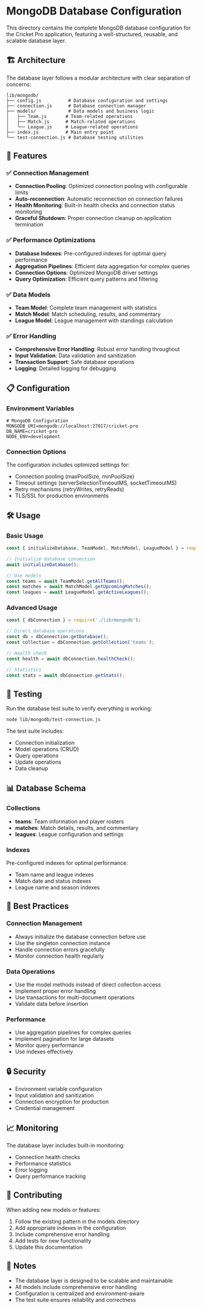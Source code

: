 # MongoDB Database Configuration

This directory contains the complete MongoDB database configuration for the Cricket Pro application, featuring a well-structured, reusable, and scalable database layer.

## 🏗️ Architecture

The database layer follows a modular architecture with clear separation of concerns:

```
lib/mongodb/
├── config.js          # Database configuration and settings
├── connection.js      # Database connection manager
├── models/            # Data models and business logic
│   ├── Team.js       # Team-related operations
│   ├── Match.js      # Match-related operations
│   └── League.js     # League-related operations
├── index.js          # Main entry point
└── test-connection.js # Database testing utilities
```

## 🚀 Features

### ✅ Connection Management
- **Connection Pooling**: Optimized connection pooling with configurable limits
- **Auto-reconnection**: Automatic reconnection on connection failures
- **Health Monitoring**: Built-in health checks and connection status monitoring
- **Graceful Shutdown**: Proper connection cleanup on application termination

### ✅ Performance Optimizations
- **Database Indexes**: Pre-configured indexes for optimal query performance
- **Aggregation Pipelines**: Efficient data aggregation for complex queries
- **Connection Options**: Optimized MongoDB driver settings
- **Query Optimization**: Efficient query patterns and filtering

### ✅ Data Models
- **Team Model**: Complete team management with statistics
- **Match Model**: Match scheduling, results, and commentary
- **League Model**: League management with standings calculation

### ✅ Error Handling
- **Comprehensive Error Handling**: Robust error handling throughout
- **Input Validation**: Data validation and sanitization
- **Transaction Support**: Safe database operations
- **Logging**: Detailed logging for debugging

## 📋 Configuration

### Environment Variables

```env
# MongoDB Configuration
MONGODB_URI=mongodb://localhost:27017/cricket-pro
DB_NAME=cricket-pro
NODE_ENV=development
```

### Connection Options

The configuration includes optimized settings for:
- Connection pooling (maxPoolSize, minPoolSize)
- Timeout settings (serverSelectionTimeoutMS, socketTimeoutMS)
- Retry mechanisms (retryWrites, retryReads)
- TLS/SSL for production environments

## 🛠️ Usage

### Basic Usage

```javascript
const { initializeDatabase, TeamModel, MatchModel, LeagueModel } = require('./lib/mongodb');

// Initialize database connection
await initializeDatabase();

// Use models
const teams = await TeamModel.getAllTeams();
const matches = await MatchModel.getUpcomingMatches();
const leagues = await LeagueModel.getActiveLeagues();
```

### Advanced Usage

```javascript
const { dbConnection } = require('./lib/mongodb');

// Direct database operations
const db = dbConnection.getDatabase();
const collection = dbConnection.getCollection('teams');

// Health check
const health = await dbConnection.healthCheck();

// Statistics
const stats = await dbConnection.getStats();
```

## 🧪 Testing

Run the database test suite to verify everything is working:

```bash
node lib/mongodb/test-connection.js
```

The test suite includes:
- Connection initialization
- Model operations (CRUD)
- Query operations
- Update operations
- Data cleanup

## 📊 Database Schema

### Collections

- **teams**: Team information and player rosters
- **matches**: Match details, results, and commentary
- **leagues**: League configuration and settings

### Indexes

Pre-configured indexes for optimal performance:
- Team name and league indexes
- Match date and status indexes
- League name and season indexes

## 🔧 Best Practices

### Connection Management
- Always initialize the database connection before use
- Use the singleton connection instance
- Handle connection errors gracefully
- Monitor connection health regularly

### Data Operations
- Use the model methods instead of direct collection access
- Implement proper error handling
- Use transactions for multi-document operations
- Validate data before insertion

### Performance
- Use aggregation pipelines for complex queries
- Implement pagination for large datasets
- Monitor query performance
- Use indexes effectively

## 🔒 Security

- Environment variable configuration
- Input validation and sanitization
- Connection encryption for production
- Credential management

## 📈 Monitoring

The database layer includes built-in monitoring:
- Connection health checks
- Performance statistics
- Error logging
- Query performance tracking

## 🤝 Contributing

When adding new models or features:
1. Follow the existing pattern in the models directory
2. Add appropriate indexes in the configuration
3. Include comprehensive error handling
4. Add tests for new functionality
5. Update this documentation

## 📝 Notes

- The database layer is designed to be scalable and maintainable
- All models include comprehensive error handling
- Configuration is centralized and environment-aware
- The test suite ensures reliability and correctness
